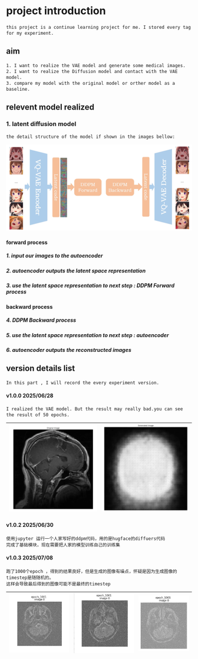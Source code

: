 # project introduction
    this project is a continue learning project for me. I stored every tag for my experiment.

##  aim
    1. I want to realize the VAE model and generate some medical images.
    2. I want to realize the Diffusion model and contact with the VAE model.
    3. compare my model with the original model or orther model as a baseline.
## relevent model realized
### 1. latent diffusion model
    the detail structure of the model if shown in the images bellow:
<img src="./example/v1_0_1_structure.png" />

#### forward process
##### 1. input our images to the autoencoder
##### 2. autoencoder outputs the latent space representation
##### 3. use the latent space representation to next step : DDPM Forward process

#### backward process
##### 4. DDPM Backward process
##### 5. use the latent space representation to next step : autoencoder
##### 6. autoencoder outputs the reconstructed images
## version details list
    In this part , I will record the every experiment version.
#### v1.0.0 2025/06/28 
    I realized the VAE model. But the result may really bad.you can see the result of 50 epochs.
| ![alt text](example/v1_0_0_origin.png) | ![alt text](example/v1_0_0_generate.png) |
| :------------------------------------: | :------------------------------------: |


#### v1.0.2 2025/06/30
    使用jupyter 运行一个人家写好的ddpm代码，用的是hugface的diffuers代码
    完成了基础模块，现在需要把人家的模型训练自己的训练集




#### v1.0.3 2025/07/08
    跑了1000个epoch ，得到的结果良好，但是生成的图像有噪点，怀疑是因为生成图像的timestep是随随机的。
    这样会导致最后得到的图像可能不是最终的timestep
    
|![alt text](example/v1.0.3_image_1.png)|![alt text](example/v1.0.3_image_2.png)|![alt text](example/v1.0.3_image_3.png)|
| :------------------------------------: | :------------------------------------: | :------------------------------------: |